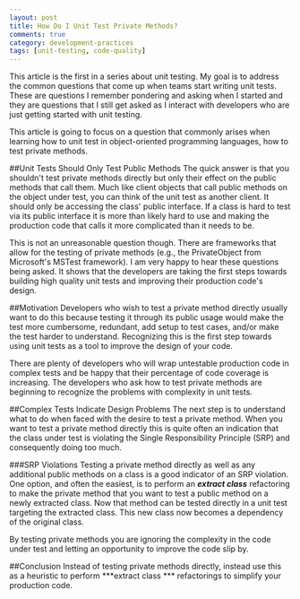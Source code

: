```yaml
---
layout: post
title: How Do I Unit Test Private Methods?
comments: true
category: development-practices
tags: [unit-testing, code-quality]
---
```


This article is the first in a series about unit testing. My goal is to address the common questions that come up when teams start writing unit tests. These are questions I remember pondering and asking when I started and they are questions that I still get asked as I interact with developers who are just getting started with unit testing. 

This article is going to focus on a question that commonly arises when learning how to unit test in object-oriented programming languages, how to test private methods.

<!--more-->
##Unit Tests Should Only Test Public Methods
The quick answer is that you shouldn't test private methods directly but only their effect on the public methods that call them. Much like client objects that call public methods on the object under test, you can think of the unit test as another client. It should only be accessing the class' public interface. If a class is hard to test via its public interface it is more than likely hard to use and making the production code that calls it more complicated than it needs to be.

This is not an unreasonable question though. There are frameworks that allow for the testing of private methods (e.g., the PrivateObject from Microsoft's MSTest framework). I am very happy to hear these questions being asked. It shows that the developers are taking the first steps towards building high quality unit tests and improving their production code's design. 

##Motivation
Developers who wish to test a private method directly usually want to do this because testing it through its public usage would make the test more cumbersome, redundant, add setup to test cases, and/or make the test harder to understand. Recognizing this is the first step towards using unit tests as a tool to improve the design of your code.

There are plenty of developers who will wrap untestable production code in complex tests and be happy that their percentage of code coverage is increasing. The developers who ask how to test private methods are beginning to recognize the problems with complexity in unit tests.

##Complex Tests Indicate Design Problems
The next step is to understand what to do when faced with the desire to test a private method. When you want to test a private method directly this is quite often an indication that the class under test is violating the Single Responsibility Principle (SRP) and consequently doing too much.

###SRP Violations
Testing a private method directly as well as any additional public methods on a class is a good indicator of an SRP violation. One option, and often the easiest, is to perform an ***extract class*** refactoring to make the private method that you want to test a public method on a newly extracted class. Now that method can be tested directly in a unit test targeting the extracted class.  This new class now becomes a dependency of the original class.  

By testing private methods you are ignoring the complexity in the code under test and letting an opportunity to improve the code slip by. 

##Conclusion
Instead of testing private methods directly, instead use this as a heuristic to perform ***extract class *** refactorings to simplify your production code. 
